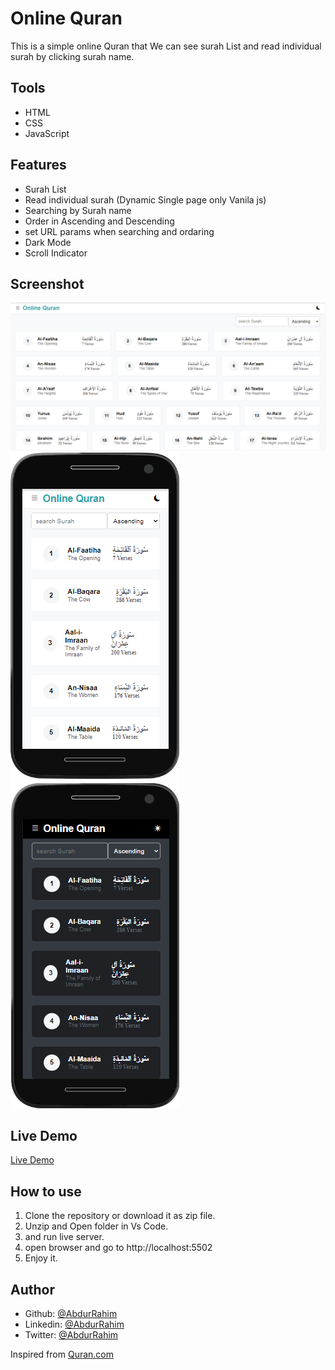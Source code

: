 # Online Quran  
This is a simple online Quran that  We can see surah List and read individual surah by clicking surah name.

## Tools
- HTML
- CSS
- JavaScript

## Features
- Surah List
- Read individual surah (Dynamic Single page only Vanila js)
- Searching by Surah name
- Order in Ascending and Descending
- set URL params when searching and ordaring
- Dark Mode
- Scroll Indicator



## Screenshot
![Preview](./img/quran.png)
![Preview](./img/quranLight.png)
![Preview](./img/quranNight.png)



## Live Demo
[Live Demo](#screenshot)

## How to use
1. Clone the repository or download it as zip file.
2. Unzip and Open folder in Vs Code.
3. and run live server.
4. open browser and go to http://localhost:5502 
3. Enjoy it.


## Author
- Github: [@AbdurRahim](https://github.com/AbdurRaahimm)
- Linkedin: [@AbdurRahim](https://www.linkedin.com/in/abdur-rahim4g/)
- Twitter: [@AbdurRahim](https://twitter.com/AbdurRahim4G)



Inspired from [Quran.com](https://quran.com)

